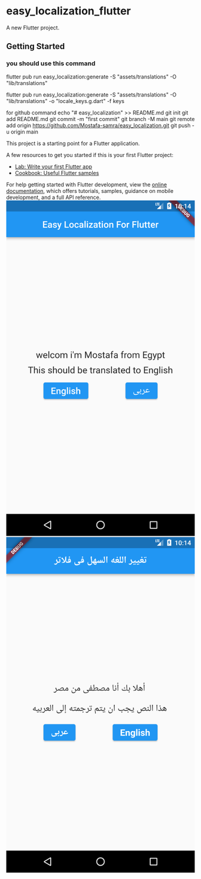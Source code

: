 # easy_localization_flutter

A new Flutter project.

## Getting Started


<h3>you should use this command</h3>
<ui>
flutter pub run easy_localization:generate -S "assets/translations" -O "lib/translations"</li>


flutter pub run easy_localization:generate -S "assets/translations" -O "lib/translations" -o "locale_keys.g.dart" -f keys

</ui>

for github command 
echo "# easy_localization" >> README.md
git init
git add README.md
git commit -m "first commit"
git branch -M main
git remote add origin https://github.com/Mostafa-samra/easy_localization.git
git push -u origin main

This project is a starting point for a Flutter application.

A few resources to get you started if this is your first Flutter project:

- [Lab: Write your first Flutter app](https://docs.flutter.dev/get-started/codelab)
- [Cookbook: Useful Flutter samples](https://docs.flutter.dev/cookbook)

For help getting started with Flutter development, view the
[online documentation](https://docs.flutter.dev/), which offers tutorials,
samples, guidance on mobile development, and a full API reference.
![photo 1](/assets/photo/Screenshot_1671394495.png)
![photo 2](/assets/photo/Screenshot_1671394500.png)
